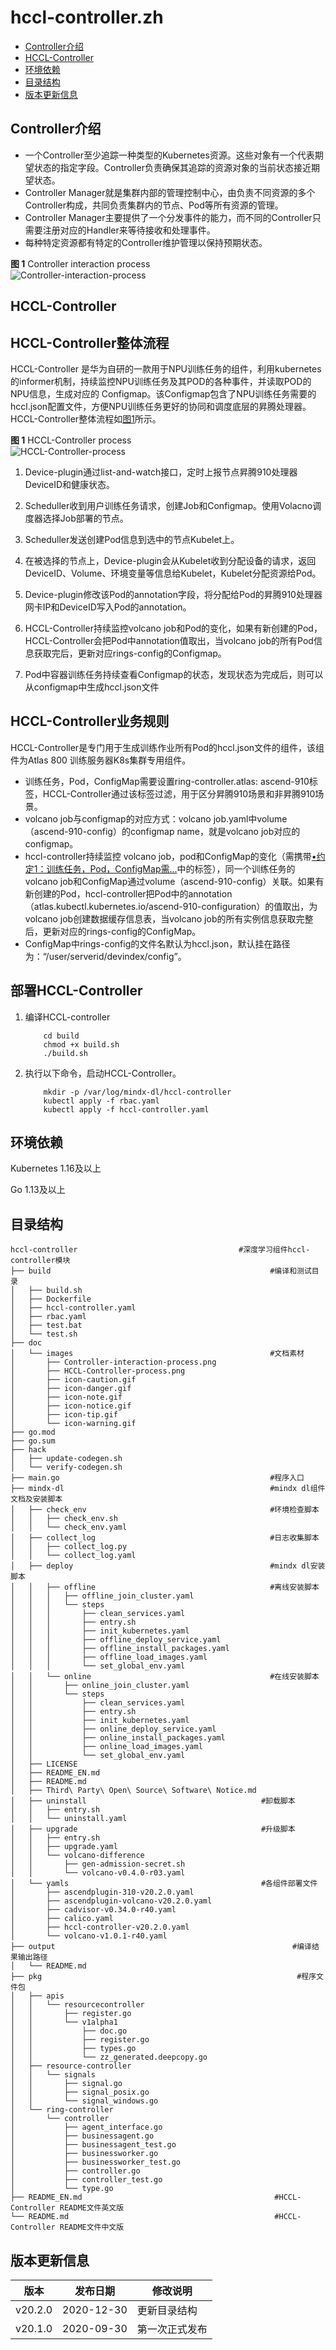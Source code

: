 # hccl-controller.zh
-   [Controller介绍](#Controller介绍.md)
-   [HCCL-Controller](#HCCL-Controller.md)
-   [环境依赖](#环境依赖.md)
-   [目录结构](#目录结构.md)
-   [版本更新信息](#版本更新信息.md)
<h2 id="Controller介绍.md">Controller介绍</h2>

-   一个Controller至少追踪一种类型的Kubernetes资源。这些对象有一个代表期望状态的指定字段。Controller负责确保其追踪的资源对象的当前状态接近期望状态。
-   Controller Manager就是集群内部的管理控制中心，由负责不同资源的多个Controller构成，共同负责集群内的节点、Pod等所有资源的管理。
-   Controller Manager主要提供了一个分发事件的能力，而不同的Controller只需要注册对应的Handler来等待接收和处理事件。
-   每种特定资源都有特定的Controller维护管理以保持预期状态。

**图 1**  Controller interaction process<a name="fig14783175555117"></a>  
![](doc/images/Controller-interaction-process.png "Controller-interaction-process")

<h2 id="HCCL-Controller.md">HCCL-Controller</h2>

## HCCL-Controller整体流程<a name="section2078393613277"></a>
HCCL-Controller 是华为自研的一款用于NPU训练任务的组件，利用kubernetes的informer机制，持续监控NPU训练任务及其POD的各种事件，并读取POD的NPU信息，生成对应的
Configmap。该Configmap包含了NPU训练任务需要的hccl.json配置文件，方便NPU训练任务更好的协同和调度底层的昇腾处理器。
HCCL-Controller整体流程如[图1](#fig13227145124720)所示。

**图 1**  HCCL-Controller process<a name="fig13227145124720"></a>  
![](doc/images/HCCL-Controller-process.png "HCCL-Controller-process")

1.  Device-plugin通过list-and-watch接口，定时上报节点昇腾910处理器DeviceID和健康状态。

2.  Scheduller收到用户训练任务请求，创建Job和Configmap。使用Volacno调度器选择Job部署的节点。

3.  Scheduller发送创建Pod信息到选中的节点Kubelet上。

4.  在被选择的节点上，Device-plugin会从Kubelet收到分配设备的请求，返回DeviceID、Volume、环境变量等信息给Kubelet，Kubelet分配资源给Pod。

5.  Device-plugin修改该Pod的annotation字段，将分配给Pod的昇腾910处理器网卡IP和DeviceID写入Pod的annotation。

6.  HCCL-Controller持续监控volcano job和Pod的变化，如果有新创建的Pod，HCCL-Controller会把Pod中annotation值取出，当volcano job的所有Pod信息获取完后，更新对应rings-config的Configmap。

7.  Pod中容器训练任务持续查看Configmap的状态，发现状态为完成后，则可以从configmap中生成hccl.json文件


## HCCL-Controller业务规则<a name="section139091513611"></a>

HCCL-Controller是专门用于生成训练作业所有Pod的hccl.json文件的组件，该组件为Atlas 800 训练服务器K8s集群专用组件。

-   <a name="li121021418717"></a>训练任务，Pod，ConfigMap需要设置ring-controller.atlas: ascend-910标签，HCCL-Controller通过该标签过滤，用于区分昇腾910场景和非昇腾910场景。
-   volcano job与configmap的对应方式：volcano job.yaml中volume（ascend-910-config）的configmap name，就是volcano job对应的configmap。
-   hccl-controller持续监控 volcano job，pod和ConfigMap的变化（需携带[•约定1：训练任务，Pod，ConfigMap需...](#li121021418717)中的标签），同一个训练任务的volcano job和ConfigMap通过volume（ascend-910-config）关联。如果有新创建的Pod，hccl-controller把Pod中的annotation（atlas.kubectl.kubernetes.io/ascend-910-configuration）的值取出，为volcano job创建数据缓存信息表，当volcano job的所有实例信息获取完整后，更新对应的rings-config的ConfigMap。
-   ConfigMap中rings-config的文件名默认为hccl.json，默认挂在路径为：“/user/serverid/devindex/config”。

## 部署HCCL-Controller<a name="section124015514383"></a>

1.  编译HCCL-controller
    ```
        cd build
        chmod +x build.sh
        ./build.sh
    ```

2.  执行以下命令，启动HCCL-Controller。
    ```
        mkdir -p /var/log/mindx-dl/hccl-controller
        kubectl apply -f rbac.yaml
        kubectl apply -f hccl-controller.yaml
    ```
    


<h2 id="环境依赖.md">环境依赖</h2>

Kubernetes 1.16及以上

Go 1.13及以上

<h2 id="目录结构.md">目录结构</h2>

```
hccl-controller                                    #深度学习组件hccl-controller模块                       
├── build                                                 #编译和测试目录 
│   ├── build.sh
│   ├── Dockerfile
│   ├── hccl-controller.yaml
│   ├── rbac.yaml
│   ├── test.bat
│   └── test.sh
├── doc
│   └── images                                            #文档素材
│       ├── Controller-interaction-process.png
│       ├── HCCL-Controller-process.png
│       ├── icon-caution.gif
│       ├── icon-danger.gif
│       ├── icon-note.gif
│       ├── icon-notice.gif
│       ├── icon-tip.gif
│       └── icon-warning.gif
├── go.mod
├── go.sum
├── hack
│   ├── update-codegen.sh
│   └── verify-codegen.sh
├── main.go                                               #程序入口
├── mindx-dl                                              #mindx dl组件文档及安装脚本
│   ├── check_env                                         #环境检查脚本
│   │   ├── check_env.sh
│   │   └── check_env.yaml
│   ├── collect_log                                       #日志收集脚本
│   │   ├── collect_log.py
│   │   └── collect_log.yaml
│   ├── deploy                                            #mindx dl安装脚本
│   │   ├── offline                                       #离线安装脚本
│   │   │   ├── offline_join_cluster.yaml
│   │   │   └── steps
│   │   │       ├── clean_services.yaml
│   │   │       ├── entry.sh
│   │   │       ├── init_kubernetes.yaml
│   │   │       ├── offline_deploy_service.yaml
│   │   │       ├── offline_install_packages.yaml
│   │   │       ├── offline_load_images.yaml
│   │   │       └── set_global_env.yaml
│   │   └── online                                        #在线安装脚本
│   │       ├── online_join_cluster.yaml
│   │       └── steps
│   │           ├── clean_services.yaml
│   │           ├── entry.sh
│   │           ├── init_kubernetes.yaml
│   │           ├── online_deploy_service.yaml
│   │           ├── online_install_packages.yaml
│   │           ├── online_load_images.yaml
│   │           └── set_global_env.yaml
│   ├── LICENSE
│   ├── README_EN.md
│   ├── README.md
│   ├── Third\ Party\ Open\ Source\ Software\ Notice.md
│   ├── uninstall                                       #卸载脚本
│   │   ├── entry.sh
│   │   └── uninstall.yaml
│   ├── upgrade                                         #升级脚本
│   │   ├── entry.sh
│   │   ├── upgrade.yaml
│   │   └── volcano-difference
│   │       ├── gen-admission-secret.sh
│   │       └── volcano-v0.4.0-r03.yaml
│   └── yamls                                           #各组件部署文件
│       ├── ascendplugin-310-v20.2.0.yaml
│       ├── ascendplugin-volcano-v20.2.0.yaml
│       ├── cadvisor-v0.34.0-r40.yaml
│       ├── calico.yaml
│       ├── hccl-controller-v20.2.0.yaml
│       └── volcano-v1.0.1-r40.yaml
├── output                                                     #编译结果输出路径
│   └── README.md
├── pkg                                                         #程序文件包
│   ├── apis
│   │   └── resourcecontroller
│   │       ├── register.go
│   │       └── v1alpha1
│   │           ├── doc.go
│   │           ├── register.go
│   │           ├── types.go
│   │           └── zz_generated.deepcopy.go
│   ├── resource-controller
│   │   └── signals
│   │       ├── signal.go
│   │       ├── signal_posix.go
│   │       └── signal_windows.go
│   └── ring-controller
│       └── controller
│           ├── agent_interface.go
│           ├── businessagent.go
│           ├── businessagent_test.go
│           ├── businessworker.go
│           ├── businessworker_test.go
│           ├── controller.go
│           ├── controller_test.go
│           └── type.go
├── README_EN.md                                           #HCCL-Controller README文件英文版
└── README.md                                              #HCCL-Controller README文件中文版
```

<h2 id="版本更新信息.md">版本更新信息</h2>


| 版本   | 发布日期   | 修改说明  |
| ---- | ---- | ---- |
| v20.2.0| 2020-12-30    | 更新目录结构    |
| v20.1.0| 2020-09-30    | 第一次正式发布    |

